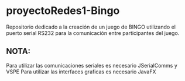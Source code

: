 # proyectoRedes1-Bingo
Repositorio dedicado a la creación de un juego de BINGO utilizando el puerto serial RS232 para la comunicación entre participantes del juego.

## NOTA:
Para utilizar las comunicaciones seriales es necesario JSerialComms y VSPE 
Para utilizar las interfaces graficas es necesario JavaFX
